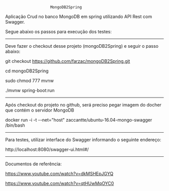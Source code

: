 						MongoDB2Spring


							
                                                        
																				
																				

Aplicação Crud no banco MongoDB em spring utilizando API Rest com Swagger.


Segue abaixo os passos para execução dos testes:

________________________________

Deve fazer o checkout desse projeto (mongoDB2Spring) e seguir o passo abaixo:

git checkout https://github.com/farzac/mongoDB2Spring.git

cd mongoDB2Spring

sudo chmod 777 mvnw

./mvnw spring-boot:run


________________________________


Após checkout do projeto no github, será preciso pegar imagem do docher que contém o servidor MongoDB

docker run -i -t --net="host" zaccantte/ubuntu-16.04-mongo-swagger /bin/bash



________________________________


Para testes, utilizar interface do Swagger informando o seguinte endereço:


http://localhost:8080/swagger-ui.html#/



________________________________

Documentos de referência:


https://www.youtube.com/watch?v=dkMSHEpJGYQ


https://www.youtube.com/watch?v=qtHUwMqOYC0







